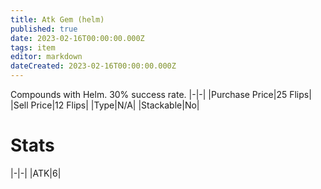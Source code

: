 ```yaml
---
title: Atk Gem (helm)
published: true
date: 2023-02-16T00:00:00.000Z
tags: item
editor: markdown
dateCreated: 2023-02-16T00:00:00.000Z
---
```


Compounds with Helm. 30% success rate.
|-|-|
|Purchase Price|25 Flips|
|Sell Price|12 Flips|
|Type|N/A|
|Stackable|No|

# Stats
|-|-|
|ATK|6|
